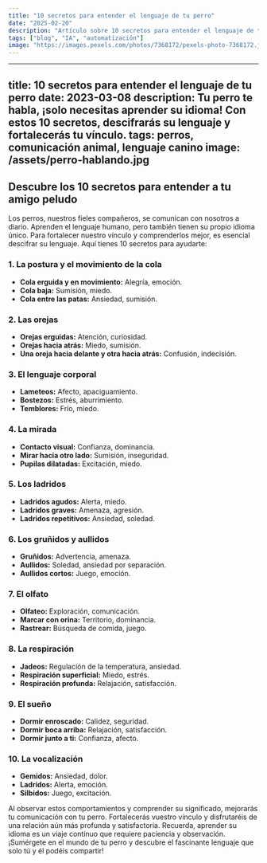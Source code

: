 ```yaml
---
title: "10 secretos para entender el lenguaje de tu perro"
date: "2025-02-20"
description: "Artículo sobre 10 secretos para entender el lenguaje de tu perro"
tags: ["blog", "IA", "automatización"]
image: "https://images.pexels.com/photos/7368172/pexels-photo-7368172.jpeg?auto=compress&cs=tinysrgb&h=350"
---
```


---
title: 10 secretos para entender el lenguaje de tu perro
date: 2023-03-08
description: Tu perro te habla, ¡solo necesitas aprender su idioma! Con estos 10 secretos, descifrarás su lenguaje y fortalecerás tu vínculo.
tags: perros, comunicación animal, lenguaje canino
image: /assets/perro-hablando.jpg
---

## Descubre los 10 secretos para entender a tu amigo peludo

Los perros, nuestros fieles compañeros, se comunican con nosotros a diario. Aprenden el lenguaje humano, pero también tienen su propio idioma único. Para fortalecer nuestro vínculo y comprenderlos mejor, es esencial descifrar su lenguaje. Aquí tienes 10 secretos para ayudarte:

### 1. La postura y el movimiento de la cola

* **Cola erguida y en movimiento:** Alegría, emoción.
* **Cola baja:** Sumisión, miedo.
* **Cola entre las patas:** Ansiedad, sumisión.

### 2. Las orejas

* **Orejas erguidas:** Atención, curiosidad.
* **Orejas hacia atrás:** Miedo, sumisión.
* **Una oreja hacia delante y otra hacia atrás:** Confusión, indecisión.

### 3. El lenguaje corporal

* **Lameteos:** Afecto, apaciguamiento.
* **Bostezos:** Estrés, aburrimiento.
* **Temblores:** Frío, miedo.

### 4. La mirada

* **Contacto visual:** Confianza, dominancia.
* **Mirar hacia otro lado:** Sumisión, inseguridad.
* **Pupilas dilatadas:** Excitación, miedo.

### 5. Los ladridos

* **Ladridos agudos:** Alerta, miedo.
* **Ladridos graves:** Amenaza, agresión.
* **Ladridos repetitivos:** Ansiedad, soledad.

### 6. Los gruñidos y aullidos

* **Gruñidos:** Advertencia, amenaza.
* **Aullidos:** Soledad, ansiedad por separación.
* **Aullidos cortos:** Juego, emoción.

### 7. El olfato

* **Olfateo:** Exploración, comunicación.
* **Marcar con orina:** Territorio, dominancia.
* **Rastrear:** Búsqueda de comida, juego.

### 8. La respiración

* **Jadeos:** Regulación de la temperatura, ansiedad.
* **Respiración superficial:** Miedo, estrés.
* **Respiración profunda:** Relajación, satisfacción.

### 9. El sueño

* **Dormir enroscado:** Calidez, seguridad.
* **Dormir boca arriba:** Relajación, satisfacción.
* **Dormir junto a ti:** Confianza, afecto.

### 10. La vocalización

* **Gemidos:** Ansiedad, dolor.
* **Ladridos:** Alerta, emoción.
* **Silbidos:** Juego, excitación.

Al observar estos comportamientos y comprender su significado, mejorarás tu comunicación con tu perro. Fortalecerás vuestro vínculo y disfrutaréis de una relación aún más profunda y satisfactoria. Recuerda, aprender su idioma es un viaje continuo que requiere paciencia y observación. ¡Sumérgete en el mundo de tu perro y descubre el fascinante lenguaje que solo tú y él podéis compartir!